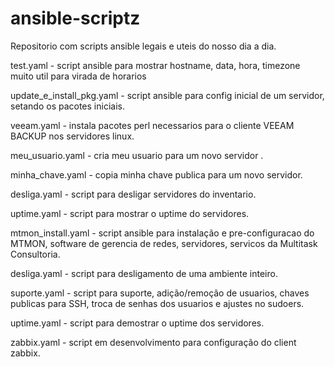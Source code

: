 # ansible-scriptz

Repositorio com scripts ansible legais e uteis do nosso dia a dia.

test.yaml - script ansible para mostrar hostname, data, hora, timezone muito util para virada de horarios

update_e_install_pkg.yaml - script ansible para config inicial de um servidor, setando os pacotes iniciais.

veeam.yaml - instala pacotes perl necessarios para o cliente VEEAM BACKUP nos servidores linux.

meu_usuario.yaml - cria meu usuario para um novo servidor .

minha_chave.yaml - copia minha chave publica para um novo servidor.

desliga.yaml - script para desligar servidores do inventario.

uptime.yaml - script para mostrar o uptime do servidores.

mtmon_install.yaml - script ansible para instalação e pre-configuracao do MTMON, software de gerencia de redes, servidores, servicos  da Multitask Consultoria.

desliga.yaml - script para desligamento de uma ambiente inteiro.

suporte.yaml - script para suporte, adição/remoção de usuarios, chaves publicas para SSH, troca de senhas dos usuarios e ajustes no sudoers.

uptime.yaml - script para demostrar o uptime dos servidores.

zabbix.yaml - script em desenvolvimento para configuração do client zabbix.
